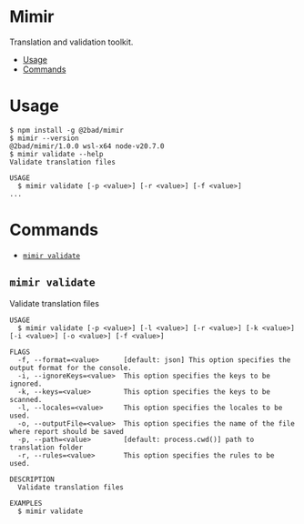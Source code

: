 # Mimir

Translation and validation toolkit.

- [Usage](#usage)
- [Commands](#commands)

# Usage

```sh-session
$ npm install -g @2bad/mimir
$ mimir --version
@2bad/mimir/1.0.0 wsl-x64 node-v20.7.0
$ mimir validate --help
Validate translation files

USAGE
  $ mimir validate [-p <value>] [-r <value>] [-f <value>]
...
```

# Commands

- [`mimir validate`](#mimir-validate)

## `mimir validate`

Validate translation files

```
USAGE
  $ mimir validate [-p <value>] [-l <value>] [-r <value>] [-k <value>] [-i <value>] [-o <value>] [-f <value>]

FLAGS
  -f, --format=<value>      [default: json] This option specifies the output format for the console.
  -i, --ignoreKeys=<value>  This option specifies the keys to be ignored.
  -k, --keys=<value>        This option specifies the keys to be scanned.
  -l, --locales=<value>     This option specifies the locales to be used.
  -o, --outputFile=<value>  This option specifies the name of the file where report should be saved
  -p, --path=<value>        [default: process.cwd()] path to translation folder
  -r, --rules=<value>       This option specifies the rules to be used.

DESCRIPTION
  Validate translation files

EXAMPLES
  $ mimir validate
```
